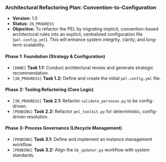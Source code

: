 
### **Architectural Refactoring Plan: Convention-to-Configuration**
*   **Version:** 1.0
*   **Status:** `IN_PROGRESS`
*   **Objective:** To refactor the PEL by migrating implicit, convention-based architectural rules into an explicit, centralized configuration file (`pel.config.yml`). This will enhance system integrity, clarity, and long-term scalability.

#### **Phase 1: Foundation (Strategy & Configuration)**
*   `[DONE]` **Task 1.1:** Conduct architectural review and generate strategic recommendation.
*   `[IN_PROGRESS]` **Task 1.2:** Define and create the initial `pel.config.yml` file.

#### **Phase 2: Tooling Refactoring (Core Logic)**
*   `[IN_PROGRESS]` **Task 2.1:** Refactor `validate_personas.py` to be config-driven.
*   `[PENDING]` **Task 2.2:** Refactor `pel_toolkit.py` for deterministic, config-driven resolution.

#### **Phase 3: Process Governance (Lifecycle Management)**
*   `[PENDING]` **Task 3.1:** Define and implement an instance management workflow.
*   `[PENDING]` **Task 3.2:** Align the `kb_updater.py` workflow with system standards.
